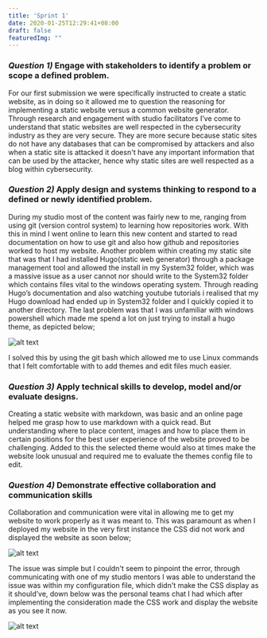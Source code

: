 ```yaml
---
title: 'Sprint 1'
date: 2020-01-25T12:29:41+08:00
draft: false
featuredImg: ""
---
```


### *Question 1)* Engage with stakeholders to identify a problem or scope a defined problem.

For our first submission we were specifically instructed to create a static website, as in doing so it allowed me to question the reasoning for implementing a static website versus a common website generator. Through research and engagement with studio facilitators I’ve come to understand that static websites are well respected in the cybersecurity industry as they are very secure. They are more secure because static sites do not have any databases that can be compromised by attackers and also when a static site is attacked it doesn't have any important information that can be used by the attacker, hence why static sites are well respected as a blog within cybersecurity.


### *Question 2)* Apply design and systems thinking to respond to a defined or newly identified problem.

During my studio most of the content was fairly new to me, ranging from using git (version control system) to learning how repositories work. With this in mind I went online to learn this new content and started to read documentation on how to use git and also how github and repositories worked to host my website. Another problem within creating my static site that was that I had installed Hugo(static web generator) through a package management tool and allowed the install in my System32 folder, which was a massive issue as a user cannot nor should write to the System32 folder which contains files vital to the windows operating system. Through reading Hugo’s documentation and also watching youtube tutorials i realised that my Hugo download had ended up in System32 folder and I quickly copied it to another directory. The last problem was that I was unfamiliar with windows powershell which made me spend a lot on just trying to install a hugo theme, as depicted below;

![alt text](/Capture.PNG)

I solved this by using the git bash which allowed me to use Linux commands that I felt comfortable with to add themes and edit files much easier.

### *Question 3)* Apply technical skills to develop, model and/or evaluate designs.

Creating a static website with markdown, was basic and an online page helped me grasp how to use markdown with a quick read. But understanding where to place content, images and how to place them in certain positions for the best user experience of the website proved to be challenging. Added to this the selected theme would also at times make the website look unusual and required me to evaluate the themes config file to edit.    


### *Question 4)* Demonstrate effective collaboration and communication skills

Collaboration and communication were vital in allowing me to get my website to work properly as it was meant to. This was paramount as when I deployed my website in the very first instance the CSS did not work and displayed the website as soon below;

![alt text](/Web.png)

The issue was simple but I couldn't seem to pinpoint the error, through communicating with one of my studio mentors I was able to understand the issue was within my configuration file, which didn't make the CSS display as it should’ve, down below was the personal teams chat I had which after implementing the consideration made the CSS work and display the website as you see it now.  

![alt text](/PM.PNG)
